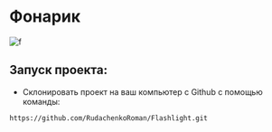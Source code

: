 # Фонарик

![f](https://github.com/RudachenkoRoman/Flashlight/assets/97969577/5883fc13-451e-427e-9f5b-1975a551ad44)

## Запуск проекта:
* Склонировать проект на ваш компьютер с Github с помощью команды:
```
https://github.com/RudachenkoRoman/Flashlight.git
```

